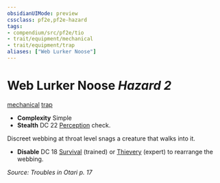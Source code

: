 ```yaml
---
obsidianUIMode: preview
cssclass: pf2e,pf2e-hazard
tags:
- compendium/src/pf2e/tio
- trait/equipment/mechanical
- trait/equipment/trap
aliases: ["Web Lurker Noose"]
---
```

# Web Lurker Noose *Hazard 2*  
[mechanical](mechanical.md)  [trap](trap.md)  

- **Complexity** Simple
- **Stealth** DC 22 [Perception](../../skills.md#Perception) check.  

Discreet webbing at throat level snags a creature that walks into it.

- **Disable** DC 18 [Survival](../../skills.md#Survival) (trained) or [Thievery](../../skills.md#Thievery) (expert) to rearrange the webbing.  

*Source: Troubles in Otari p. 17*